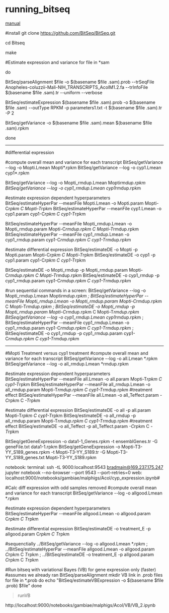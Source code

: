 # running_bitseq
[manual](http://bitseq.github.io/)

#install
git clone https://github.com/BitSeq/BitSeq.git

cd Bitseq

make

#Estimate expression and variance
for file in *sam

do

BitSeq/parseAlignment $file -o $(basename $file .sam).prob --trSeqFile Anopheles-coluzzii-Mali-NIH_TRANSCRIPTS_AcolM1.2.fa --trInfoFile $(basename $file .sam).tr --uniform --verbose

BitSeq/estimateExpression $(basename $file .sam).prob -o $(basename $file .sam) --outType RPKM -p parameters1.txt -t $(basename $file .sam).tr -P 2

BitSeq/getVariance -o $(basename $file .sam).mean $(basename $file .sam).rpkm

done

--------
#differential expression

#compute overall mean and variance for each transcript
BitSeq/getVariance --log -o Mopti.Lmean Mopti*.rpkm 
BitSeq/getVariance --log -o cyp1.Lmean cyp1*.rpkm 

BitSeq/getVariance --log -o Mopti_rmdup.Lmean Mopti*rmdup.rpkm 
BitSeq/getVariance --log -o cyp1_rmdup.Lmean cyp1*rmdup.rpkm 

#estimate expression dependent hyperparameters
BitSeq/estimateHyperPar --meanFile Mopti.Lmean -o Mopti.param Mopti-C*rpkm C Mopti-T*rpkm
BitSeq/estimateHyperPar --meanFile cyp1.Lmean -o cyp1.param cyp1-C*rpkm C cyp1-T*rpkm

BitSeq/estimateHyperPar --meanFile Mopti_rmdup.Lmean -o Mopti_rmdup.param Mopti-C*rmdup.rpkm C Mopti-T*rmdup.rpkm
BitSeq/estimateHyperPar --meanFile cyp1_rmdup.Lmean -o cyp1_rmdup.param cyp1-C*rmdup.rpkm C cyp1-T*rmdup.rpkm

#estimate differential expression
BitSeq/estimateDE -o Mopti -p Mopti.param Mopti-C*rpkm C Mopti-T*rpkm
BitSeq/estimateDE -o cyp1 -p cyp1.param cyp1-C*rpkm C cyp1-T*rpkm

BitSeq/estimateDE -o Mopti_rmdup -p Mopti_rmdup.param Mopti-C*rmdup.rpkm C Mopti-T*rmdup.rpkm
BitSeq/estimateDE -o cyp1_rmdup -p cyp1_rmdup.param cyp1-C*rmdup.rpkm C cyp1-T*rmdup.rpkm

#run sequential commands in a screen:
BitSeq/getVariance --log -o Mopti_rmdup.Lmean Mopti*rmdup.rpkm ; BitSeq/estimateHyperPar --meanFile Mopti_rmdup.Lmean -o Mopti_rmdup.param Mopti-C*rmdup.rpkm C Mopti-T*rmdup.rpkm ; BitSeq/estimateDE -o Mopti_rmdup -p Mopti_rmdup.param Mopti-C*rmdup.rpkm C Mopti-T*rmdup.rpkm
BitSeq/getVariance --log -o cyp1_rmdup.Lmean cyp1*rmdup.rpkm ; BitSeq/estimateHyperPar --meanFile cyp1_rmdup.Lmean -o cyp1_rmdup.param cyp1-C*rmdup.rpkm C cyp1-T*rmdup.rpkm ; BitSeq/estimateDE -o cyp1_rmdup -p cyp1_rmdup.param cyp1-C*rmdup.rpkm C cyp1-T*rmdup.rpkm


------------

#Mopti Treatment versus cyp1 treatment
#compute overall mean and variance for each transcript
BitSeq/getVariance --log -o all.Lmean *.rpkm 
BitSeq/getVariance --log -o all_rmdup.Lmean *rmdup.rpkm 

#estimate expression dependent hyperparameters
BitSeq/estimateHyperPar --meanFile all.Lmean -o all.param Mopti-T*rpkm C cyp1-T*rpkm
BitSeq/estimateHyperPar --meanFile all_rmdup.Lmean -o all_rmdup.param Mopti-T*rmdup.rpkm C cyp1-T*rmdup.rpkm
  #treatment effect
  BitSeq/estimateHyperPar --meanFile all.Lmean -o all_Teffect.param *-C*rpkm C *-T*rpkm 


#estimate differential expression
BitSeq/estimateDE -o all -p all.param Mopti-T*rpkm C cyp1-T*rpkm
BitSeq/estimateDE -o all_rmdup -p all_rmdup.param Mopti-T*rmdup.rpkm C cyp1-T*rmdup.rpkm
  #treatment effect
  BitSeq/estimateDE -o all_Teffect -p all_Teffect.param *-C*rpkm C *-T*rpkm

BitSeq/getGeneExpression -o data1-1_Genes.rpkm -t ensemblGenes.tr -G geneFile.txt data1-1.rpkm
BitSeq/getGeneExpression -o Mopti-T3-YY_S189_genes.rpkm -t Mopti-T3-YY_S189.tr -G Mopti-T3-YY_S189_genes.txt Mopti-T3-YY_S189.rpkm

notebook:
terminal:
ssh -tL 9000:localhost:9543 bradmain@169.237.175.247 jupyter notebook --no-browser --port 9543 --port-retries=0
web:
localhost:9000/notebooks/gambiae/malphigs/Acol/cyp_expression.ipynb#


#Calc diff expression with odd samples removed
#compute overall mean and variance for each transcript
BitSeq/getVariance --log -o allgood.Lmean *.rpkm 

#estimate expression dependent hyperparameters
BitSeq/estimateHyperPar --meanFile allgood.Lmean -o allgood.param C*rpkm C T*rpkm


#estimate differential expression
BitSeq/estimateDE -o treatment_E -p allgood.param C*rpkm C T*rpkm

#sequenctially
../BitSeq/getVariance --log -o allgood.Lmean *.rpkm ; ../BitSeq/estimateHyperPar --meanFile allgood.Lmean -o allgood.param *C*rpkm C *T*rpkm ; ../BitSeq/estimateDE -o treatment_E -p allgood.param *C*rpkm C *T*rpkm


#Run bitseq with variational Bayes (VB) for gene expression only (faster)
#assumes we already ran BitSeq/parseAlignment
mkdir VB
link in .prob files
for file in *.prob
do
echo "BitSeq/estimateVBExpression -o $(basename $file .prob) $file"
done
> runVB

http://localhost:9000/notebooks/gambiae/malphigs/Acol/VB/VB_2.ipynb

